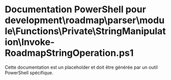 # Documentation PowerShell pour development\roadmap\parser\module\Functions\Private\StringManipulation\Invoke-RoadmapStringOperation.ps1

Cette documentation est un placeholder et doit être générée par un outil PowerShell spécifique.
